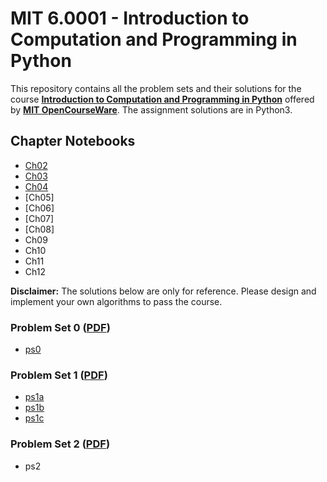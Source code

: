 # MIT 6.0001 - Introduction to Computation and Programming in Python
This repository contains all the problem sets and their solutions for the course [__Introduction to Computation and Programming in Python__](https://ocw.mit.edu/courses/electrical-engineering-and-computer-science/6-0001-introduction-to-computer-science-and-programming-in-python-fall-2016/index.htm) offered by [__MIT OpenCourseWare__](https://ocw.mit.edu/). The assignment solutions are in Python3.

## Chapter Notebooks
- [Ch02](https://github.com/murilogustineli/MIT-6.0001/blob/main/Chapter-Notebooks/MIT-Ch02.ipynb)
- [Ch03](https://github.com/murilogustineli/MIT-6.0001/blob/main/Chapter-Notebooks/MIT-Ch03.ipynb)
- [Ch04](https://github.com/murilogustineli/MIT-6.0001/blob/main/Chapter-Notebooks/MIT-Ch04.ipynb)
- [Ch05]
- [Ch06]
- [Ch07]
- [Ch08]
- Ch09
- Ch10
- Ch11
- Ch12


__Disclaimer:__ The solutions below are only for reference. Please design and implement your own algorithms to pass the course.

### Problem Set 0 ([PDF](https://github.com/murilogustineli/MIT-6.0001/blob/main/PDF-Problem-Sets/MIT6_0001F16_ProblemSet0.pdf))
- [ps0](https://github.com/murilogustineli/MIT-6.0001/blob/main/Problem-Sets/ps0.py)

### Problem Set 1 ([PDF](https://github.com/murilogustineli/MIT-6.0001/blob/main/PDF-Problem-Sets/MIT6_0001F16_ps1.pdf))
- [ps1a](https://github.com/murilogustineli/MIT-6.0001/blob/main/Problem-Sets/ps1a.py)
- [ps1b](https://github.com/murilogustineli/MIT-6.0001/blob/main/Problem-Sets/ps1b.py)
- [ps1c](https://github.com/murilogustineli/MIT-6.0001/blob/main/Problem-Sets/ps1c.py)

### Problem Set 2 ([PDF](https://github.com/murilogustineli/MIT-6.0001/blob/main/PDF-Problem-Sets/MIT6_0001F16_Pset2.pdf))
- ps2

